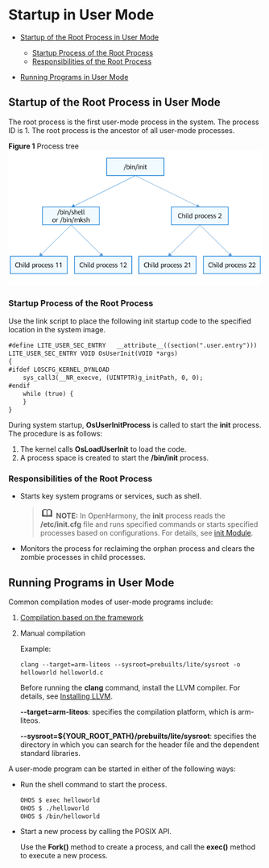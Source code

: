 # Startup in User Mode<a name="EN-US_TOPIC_0000001123640059"></a>

-   [Startup of the Root Process in User Mode](#section79911135647)
    -   [Startup Process of the Root Process](#section1184317581349)
    -   [Responsibilities of the Root Process](#section1590220321759)

-   [Running Programs in User Mode](#section194576310611)

## Startup of the Root Process in User Mode<a name="section79911135647"></a>

The root process is the first user-mode process in the system. The process ID is 1. The root process is the ancestor of all user-mode processes.

**Figure  1**  Process tree<a name="fig427516409375"></a>  
![](figures/process-tree.png "process-tree")

### Startup Process of the Root Process<a name="section1184317581349"></a>

Use the link script to place the following init startup code to the specified location in the system image.

```
#define LITE_USER_SEC_ENTRY   __attribute__((section(".user.entry")))
LITE_USER_SEC_ENTRY VOID OsUserInit(VOID *args)
{
#ifdef LOSCFG_KERNEL_DYNLOAD
    sys_call3(__NR_execve, (UINTPTR)g_initPath, 0, 0);
#endif
    while (true) {
    }
}
```

During system startup,  **OsUserInitProcess**  is called to start the  **init**  process. The procedure is as follows:

1.  The kernel calls  **OsLoadUserInit**  to load the code.
2.  A process space is created to start the  **/bin/init**  process.

### Responsibilities of the Root Process<a name="section1590220321759"></a>

-   Starts key system programs or services, such as shell.

    >![](../public_sys-resources/icon-note.gif) **NOTE:** 
    >In OpenHarmony, the  **init**  process reads the  **/etc/init.cfg**  file and runs specified commands or starts specified processes based on configurations. For details, see  [init Module](../subsystems/subsys-boot-init.md).


-   Monitors the process for reclaiming the orphan process and clears the zombie processes in child processes.

## Running Programs in User Mode<a name="section194576310611"></a>

Common compilation modes of user-mode programs include:

1.  [Compilation based on the framework](../quick-start/quickstart-lite-steps-hi3516-running.md)
2.  Manual compilation

    Example:

    ```
    clang --target=arm-liteos --sysroot=prebuilts/lite/sysroot -o helloworld helloworld.c
    ```

    Before running the  **clang**  command, install the LLVM compiler. For details, see  [Installing LLVM](../quick-start/quickstart-lite-steps-hi3861-setting.md).

    **--target=arm-liteos**: specifies the compilation platform, which is arm-liteos.

    **--sysroot=$\{YOUR\_ROOT\_PATH\}/prebuilts/lite/sysroot**: specifies the directory in which you can search for the header file and the dependent standard libraries.


A user-mode program can be started in either of the following ways:

-   Run the shell command to start the process.

    ```
    OHOS $ exec helloworld
    OHOS $ ./helloworld
    OHOS $ /bin/helloworld
    ```


-   Start a new process by calling the POSIX API.

    Use the  **Fork\(\)**  method to create a process, and call the  **exec\(\)**  method to execute a new process.


